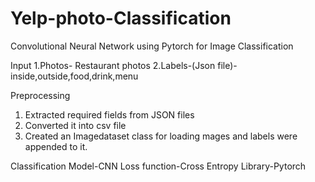 # Yelp-photo-Classification
Convolutional Neural Network using Pytorch for Image Classification

Input
1.Photos- Restaurant photos
2.Labels-(Json file)-inside,outside,food,drink,menu

Preprocessing
1. Extracted required fields from JSON files
2. Converted it into csv file
3. Created an Imagedataset class for loading mages and labels were appended to it.

Classification
Model-CNN
Loss function-Cross Entropy
Library-Pytorch

